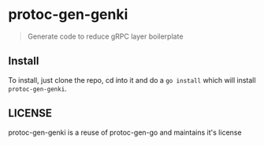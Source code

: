 # protoc-gen-genki
> Generate code to reduce gRPC layer boilerplate

## Install
To install, just clone the repo, cd into it and do a `go install` which
will install `protoc-gen-genki`.

## LICENSE

protoc-gen-genki is a reuse of protoc-gen-go and maintains it's license

